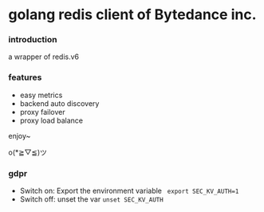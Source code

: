 golang redis client of Bytedance inc.
==

### introduction

a wrapper of redis.v6


### features
- easy metrics
- backend auto discovery
- proxy failover
- proxy load balance



enjoy~

o(*≧▽≦)ツ

### gdpr
- Switch on: Export the environment variable
``` export SEC_KV_AUTH=1```
- Switch off: unset the var
```unset SEC_KV_AUTH```